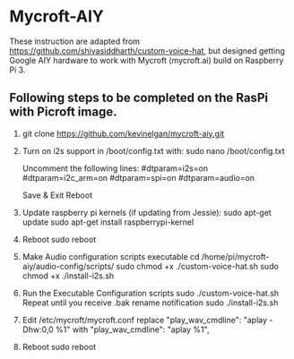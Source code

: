# Mycroft-AIY

These instruction are adapted from https://github.com/shivasiddharth/custom-voice-hat, but designed getting Google AIY hardware to work with Mycroft (mycroft.ai) build on Raspberry Pi 3.

## Following steps to be completed on the RasPi with Picroft image.
1. git clone https://github.com/kevinelgan/mycroft-aiy.git

2. Turn on i2s support in /boot/config.txt with:
    sudo nano /boot/config.txt

    Uncomment the following lines:
    #dtparam=i2s=on
    #dtparam=i2c_arm=on
    #dtparam=spi=on
    #dtparam=audio=on

    Save & Exit
    Reboot

3. Update raspberry pi kernels (if updating from Jessie):
    sudo apt-get update
    sudo apt-get install raspberrypi-kernel

4. Reboot
    sudo reboot

5. Make Audio configuration scripts executable
    cd /home/pi/mycroft-aiy/audio-config/scripts/
    sudo chmod +x ./custom-voice-hat.sh
    sudo chmod +x ./install-i2s.sh

6. Run the Executable Configuration scripts
    sudo ./custom-voice-hat.sh
    Repeat until you receive .bak rename notification
    sudo ./install-i2s.sh

7. Edit /etc/mycroft/mycroft.conf
    replace "play_wav_cmdline": "aplay -Dhw:0,0 %1"
    with    "play_wav_cmdline": "aplay %1",

8. Reboot
    sudo reboot
